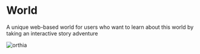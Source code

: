 # World
A unique web-based world for users who want to learn about this world by taking an interactive story adventure 

![orthia](https://cloud.githubusercontent.com/assets/15616192/12859234/b240600e-cc09-11e5-9f4a-5ab8d4e3d3cf.png)
